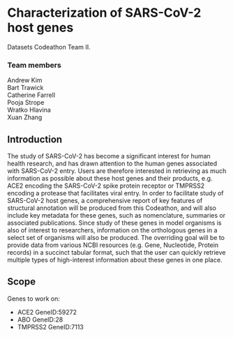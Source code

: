 # Characterization of SARS-CoV-2 host genes
Datasets Codeathon Team II.

### Team members
Andrew Kim  
Bart Trawick  
Catherine Farrell  
Pooja Strope  
Wratko Hlavina  
Xuan Zhang  

## Introduction
The study of SARS-CoV-2 has become a significant interest for human health research, and has drawn attention to the human genes associated with SARS-CoV-2 entry. Users are therefore interested in retrieving as much information as possible about these host genes and their products, e.g. ACE2 encoding the SARS-CoV-2 spike protein receptor or TMPRSS2 encoding a protease that facilitates viral entry. In order to facilitate study of SARS-CoV-2 host genes, a comprehensive report of key features of structural annotation will be produced from this Codeathon, and will also include key metadata for these genes, such as nomenclature, summaries or associated publications. Since study of these genes in model organisms is also of interest to researchers, information on the orthologous genes in a select set of organisms will also be produced. The overriding goal will be to provide data from various NCBI resources (e.g. Gene, Nucleotide, Protein records) in a succinct tabular format, such that the user can quickly retrieve multiple types of high-interest information about these genes in one place.

## Scope
Genes to work on:

- ACE2 GeneID:59272
- ABO GeneID:28
- TMPRSS2 GeneID:7113
